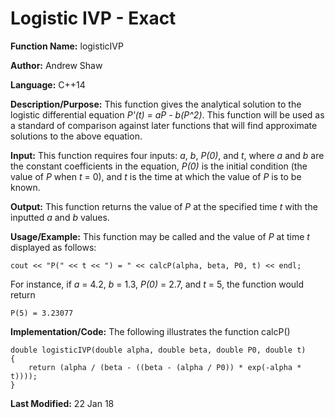 # Logistic IVP - Exact

**Function Name:** logisticIVP

**Author:** Andrew Shaw

**Language:** C++14

**Description/Purpose:** This function gives the analytical solution to the logistic differential equation *P'(t) = aP - b(P^2)*. This function will be used as a standard of comparison against later functions that will find approximate solutions to the above equation.

**Input:** This function requires four inputs: *a*, *b*, *P(0)*, and *t*, where *a* and *b* are the constant coefficients in the equation, *P(0)* is the initial condition (the value of *P* when *t* = 0), and *t* is the time at which the value of *P* is to be known.

**Output:** This function returns the value of *P* at the specified time *t* with the inputted *a* and *b* values.

**Usage/Example:** This function may be called and the value of *P* at time *t* displayed as follows:
~~~~
cout << "P(" << t << ") = " << calcP(alpha, beta, P0, t) << endl;
~~~~
For instance, if *a* = 4.2, *b* = 1.3, *P(0)* = 2.7, and *t* = 5, the function would return
~~~~
P(5) = 3.23077
~~~~
**Implementation/Code:** The following illustrates the function calcP()
~~~~
double logisticIVP(double alpha, double beta, double P0, double t)
{
	return (alpha / (beta - ((beta - (alpha / P0)) * exp(-alpha * t))));
}
~~~~
**Last Modified:** 22 Jan 18
